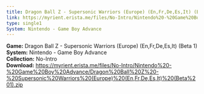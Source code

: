 ```yaml
---
title: Dragon Ball Z - Supersonic Warriors (Europe) (En,Fr,De,Es,It) (Beta 1)
link: https://myrient.erista.me/files/No-Intro/Nintendo%20-%20Game%20Boy%20Advance/Dragon%20Ball%20Z%20-%20Supersonic%20Warriors%20(Europe)%20(En,Fr,De,Es,It)%20(Beta%201).zip
type: single1
System: Nintendo - Game Boy Advance
---
```

<b>Game:</b> Dragon Ball Z - Supersonic Warriors (Europe) (En,Fr,De,Es,It) (Beta 1)<br>
<b>System:</b> Nintendo - Game Boy Advance<br>
<b>Collection:</b> No-Intro<br>
<b>Download:</b> https://myrient.erista.me/files/No-Intro/Nintendo%20-%20Game%20Boy%20Advance/Dragon%20Ball%20Z%20-%20Supersonic%20Warriors%20(Europe)%20(En,Fr,De,Es,It)%20(Beta%201).zip